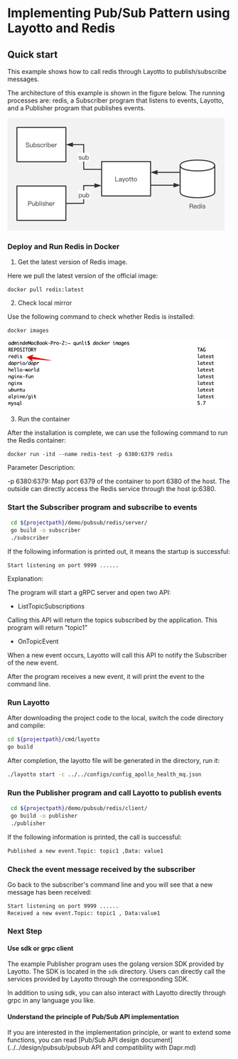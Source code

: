 # Implementing Pub/Sub Pattern using Layotto and Redis

## Quick start

This example shows how to call redis through Layotto to publish/subscribe messages.

The architecture of this example is shown in the figure below. The running processes are: redis, a Subscriber program that listens to events, Layotto, and a Publisher program that publishes events.

![img_1.png](../../../../img/mq/start/img_1.png)

### Deploy and Run Redis in Docker

1. Get the latest version of Redis image.
   
Here we pull the latest version of the official image:

```shell
docker pull redis:latest
```

2. Check local mirror

Use the following command to check whether Redis is installed:

```shell
docker images
```
![img.png](../../../../img/mq/start/img.png)

3. Run the container

After the installation is complete, we can use the following command to run the Redis container:

```shell
docker run -itd --name redis-test -p 6380:6379 redis
```

Parameter Description:

-p 6380:6379: Map port 6379 of the container to port 6380 of the host. The outside can directly access the Redis service through the host ip:6380.

### Start the Subscriber program and subscribe to events
```bash
 cd ${projectpath}/demo/pubsub/redis/server/
 go build -o subscriber
 ./subscriber
```
If the following information is printed out, it means the startup is successful:

```shell
Start listening on port 9999 ...... 
```

Explanation:

The program will start a gRPC server and open two API:

- ListTopicSubscriptions

Calling this API will return the topics subscribed by the application. This program will return "topic1"

- OnTopicEvent

When a new event occurs, Layotto will call this API to notify the Subscriber of the new event.

After the program receives a new event, it will print the event to the command line.

### Run Layotto

After downloading the project code to the local, switch the code directory and compile:

```bash
cd ${projectpath}/cmd/layotto
go build
```

After completion, the layotto file will be generated in the directory, run it:

```bash
./layotto start -c ../../configs/config_apollo_health_mq.json
```

### Run the Publisher program and call Layotto to publish events

```bash
 cd ${projectpath}/demo/pubsub/redis/client/
 go build -o publisher
 ./publisher
```

If the following information is printed, the call is successful:

```bash
Published a new event.Topic: topic1 ,Data: value1 
```

### Check the event message received by the subscriber

Go back to the subscriber's command line and you will see that a new message has been received:

```shell
Start listening on port 9999 ...... 
Received a new event.Topic: topic1 , Data:value1 
```

### Next Step
#### Use sdk or grpc client
The example Publisher program uses the golang version SDK provided by Layotto. The SDK is located in the `sdk` directory. Users can directly call the services provided by Layotto through the corresponding SDK.

In addition to using sdk, you can also interact with Layotto directly through grpc in any language you like.

#### Understand the principle of Pub/Sub API implementation

If you are interested in the implementation principle, or want to extend some functions, you can read [Pub/Sub API design document](../../design/pubsub/pubsub API and compatibility with Dapr.md)